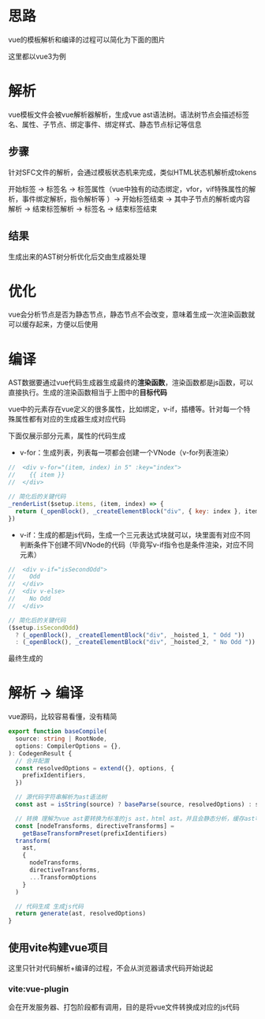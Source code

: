 # 思路
vue的模板解析和编译的过程可以简化为下面的图片


这里都以vue3为例

# 解析
vue模板文件会被vue解析器解析，生成vue ast语法树。语法树节点会描述标签名、属性、子节点、绑定事件、绑定样式、静态节点标记等信息

## 步骤
针对SFC文件的解析，会通过模板状态机来完成，类似HTML状态机解析成tokens

开始标签 -> 标签名 -> 标签属性（vue中独有的动态绑定，vfor，vif特殊属性的解析，事件绑定解析，指令解析等
）-> 开始标签结束 -> 其中子节点的解析或内容解析 -> 结束标签解析 -> 标签名 -> 结束标签结束

## 结果
生成出来的AST树分析优化后交由生成器处理

# 优化
vue会分析节点是否为静态节点，静态节点不会改变，意味着生成一次渲染函数就可以缓存起来，方便以后使用


# 编译

AST数据要通过vue代码生成器生成最终的**渲染函数**，渲染函数都是js函数，可以直接执行。生成的渲染函数相当于上图中的**目标代码**

vue中的元素存在vue定义的很多属性，比如绑定，v-if，插槽等。针对每一个特殊属性都有对应的生成器生成对应代码

下面仅展示部分元素，属性的代码生成
- v-for：生成列表，列表每一项都会创建一个VNode（v-for列表渲染）
```js
//  <div v-for="(item, index) in 5" :key="index"> 
//    {{ item }}
//  </div>

// 简化后的关键代码
_renderList($setup.items, (item, index) => {
  return (_openBlock(), _createElementBlock("div", { key: index }, item, 1))
})
```
- v-if：生成的都是js代码，生成一个三元表达式块就可以，块里面有对应不同判断条件下创建不同VNode的代码（毕竟写v-if指令也是条件渲染，对应不同元素）
```js
//  <div v-if="isSecondOdd">
//    Odd
//  </div>
//  <div v-else>
//    No Odd
//  </div>

// 简化后的关键代码
($setup.isSecondOdd)
  ? (_openBlock(), _createElementBlock("div", _hoisted_1, " Odd "))
  : (_openBlock(), _createElementBlock("div", _hoisted_2, " No Odd "))
```


最终生成的

# 解析 -> 编译

vue源码，比较容易看懂，没有精简
```ts
export function baseCompile(
  source: string | RootNode,
  options: CompilerOptions = {},
): CodegenResult {
  // 合并配置
  const resolvedOptions = extend({}, options, {
    prefixIdentifiers,
  })

  // 源代码字符串解析为ast语法树
  const ast = isString(source) ? baseParse(source, resolvedOptions) : source

  // 转换 理解为vue ast要转换为标准的js ast，html ast。并且会静态分析，缓存ast等操作
  const [nodeTransforms, directiveTransforms] =
    getBaseTransformPreset(prefixIdentifiers)
  transform(
    ast,
    {
      nodeTransforms,
      directiveTransforms,
      ...TransformOptions
    }
  )

  // 代码生成 生成js代码
  return generate(ast, resolvedOptions)
}

```

## 使用vite构建vue项目

这里只针对代码解析+编译的过程，不会从浏览器请求代码开始说起

### vite:vue-plugin

会在开发服务器、打包阶段都有调用，目的是将vue文件转换成对应的js代码
